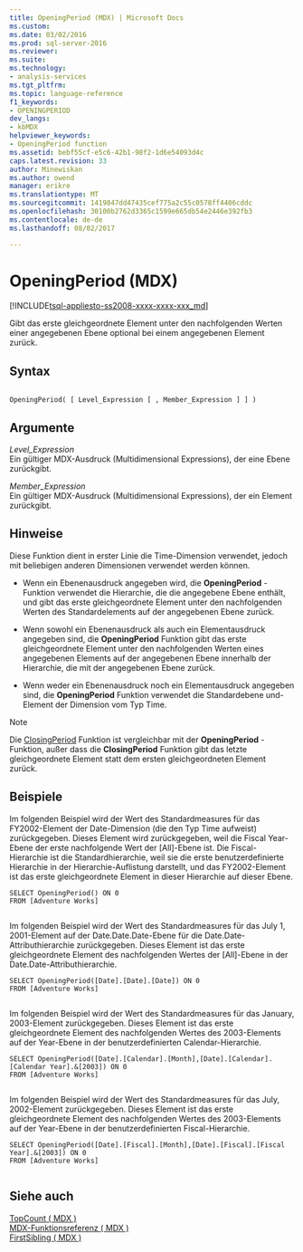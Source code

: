 ```yaml
---
title: OpeningPeriod (MDX) | Microsoft Docs
ms.custom: 
ms.date: 03/02/2016
ms.prod: sql-server-2016
ms.reviewer: 
ms.suite: 
ms.technology:
- analysis-services
ms.tgt_pltfrm: 
ms.topic: language-reference
f1_keywords:
- OPENINGPERIOD
dev_langs:
- kbMDX
helpviewer_keywords:
- OpeningPeriod function
ms.assetid: bebf55cf-e5c6-42b1-98f2-1d6e54093d4c
caps.latest.revision: 33
author: Minewiskan
ms.author: owend
manager: erikre
ms.translationtype: MT
ms.sourcegitcommit: 1419847dd47435cef775a2c55c0578ff4406cddc
ms.openlocfilehash: 30100b2762d3365c1599e665db54e2446e392fb3
ms.contentlocale: de-de
ms.lasthandoff: 08/02/2017

---
```

# <a name="openingperiod-mdx"></a>OpeningPeriod (MDX)
[!INCLUDE[tsql-appliesto-ss2008-xxxx-xxxx-xxx_md](../includes/tsql-appliesto-ss2008-xxxx-xxxx-xxx-md.md)]

  Gibt das erste gleichgeordnete Element unter den nachfolgenden Werten einer angegebenen Ebene optional bei einem angegebenen Element zurück.  
  
## <a name="syntax"></a>Syntax  
  
```  
  
OpeningPeriod( [ Level_Expression [ , Member_Expression ] ] )  
```  
  
## <a name="arguments"></a>Argumente  
 *Level_Expression*  
 Ein gültiger MDX-Ausdruck (Multidimensional Expressions), der eine Ebene zurückgibt.  
  
 *Member_Expression*  
 Ein gültiger MDX-Ausdruck (Multidimensional Expressions), der ein Element zurückgibt.  
  
## <a name="remarks"></a>Hinweise  
 Diese Funktion dient in erster Linie die Time-Dimension verwendet, jedoch mit beliebigen anderen Dimensionen verwendet werden können.  
  
-   Wenn ein Ebenenausdruck angegeben wird, die **OpeningPeriod** -Funktion verwendet die Hierarchie, die die angegebene Ebene enthält, und gibt das erste gleichgeordnete Element unter den nachfolgenden Werten des Standardelements auf der angegebenen Ebene zurück.  
  
-   Wenn sowohl ein Ebenenausdruck als auch ein Elementausdruck angegeben sind, die **OpeningPeriod** Funktion gibt das erste gleichgeordnete Element unter den nachfolgenden Werten eines angegebenen Elements auf der angegebenen Ebene innerhalb der Hierarchie, die mit der angegebenen Ebene zurück.  
  
-   Wenn weder ein Ebenenausdruck noch ein Elementausdruck angegeben sind, die **OpeningPeriod** Funktion verwendet die Standardebene und-Element der Dimension vom Typ Time.  
  
> [!NOTE]  
>  Die [ClosingPeriod](../mdx/closingperiod-mdx.md) Funktion ist vergleichbar mit der **OpeningPeriod** -Funktion, außer dass die **ClosingPeriod** Funktion gibt das letzte gleichgeordnete Element statt dem ersten gleichgeordneten Element zurück.  
  
## <a name="examples"></a>Beispiele  
 Im folgenden Beispiel wird der Wert des Standardmeasures für das FY2002-Element der Date-Dimension (die den Typ Time aufweist) zurückgegeben. Dieses Element wird zurückgegeben, weil die Fiscal Year-Ebene der erste nachfolgende Wert der [All]-Ebene ist. Die Fiscal-Hierarchie ist die Standardhierarchie, weil sie die erste benutzerdefinierte Hierarchie in der Hierarchie-Auflistung darstellt, und das FY2002-Element ist das erste gleichgeordnete Element in dieser Hierarchie auf dieser Ebene.  
  
```  
SELECT OpeningPeriod() ON 0  
FROM [Adventure Works]  
  
```  
  
 Im folgenden Beispiel wird der Wert des Standardmeasures für das July 1, 2001-Element auf der Date.Date.Date-Ebene für die Date.Date-Attributhierarchie zurückgegeben. Dieses Element ist das erste gleichgeordnete Element des nachfolgenden Wertes der [All]-Ebene in der Date.Date-Attributhierarchie.  
  
```  
SELECT OpeningPeriod([Date].[Date].[Date]) ON 0  
FROM [Adventure Works]  
  
```  
  
 Im folgenden Beispiel wird der Wert des Standardmeasures für das January, 2003-Element zurückgegeben. Dieses Element ist das erste gleichgeordnete Element des nachfolgenden Wertes des 2003-Elements auf der Year-Ebene in der benutzerdefinierten Calendar-Hierarchie.  
  
```  
SELECT OpeningPeriod([Date].[Calendar].[Month],[Date].[Calendar].[Calendar Year].&[2003]) ON 0  
FROM [Adventure Works]  
  
```  
  
 Im folgenden Beispiel wird der Wert des Standardmeasures für das July, 2002-Element zurückgegeben. Dieses Element ist das erste gleichgeordnete Element des nachfolgenden Wertes des 2003-Elements auf der Year-Ebene in der benutzerdefinierten Fiscal-Hierarchie.  
  
```  
SELECT OpeningPeriod([Date].[Fiscal].[Month],[Date].[Fiscal].[Fiscal Year].&[2003]) ON 0  
FROM [Adventure Works]  
  
```  
  
## <a name="see-also"></a>Siehe auch  
 [TopCount &#40; MDX &#41;](../mdx/topcount-mdx.md)   
 [MDX-Funktionsreferenz &#40; MDX &#41;](../mdx/mdx-function-reference-mdx.md)   
 [FirstSibling &#40; MDX &#41;](../mdx/firstsibling-mdx.md)  
  
  

